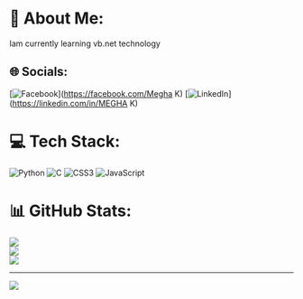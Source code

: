 # 💫 About Me:
Iam currently learning  vb.net technology


## 🌐 Socials:
[![Facebook](https://img.shields.io/badge/Facebook-%231877F2.svg?logo=Facebook&logoColor=white)](https://facebook.com/Megha K) [![LinkedIn](https://img.shields.io/badge/LinkedIn-%230077B5.svg?logo=linkedin&logoColor=white)](https://linkedin.com/in/MEGHA K) 

# 💻 Tech Stack:
![Python](https://img.shields.io/badge/python-3670A0?style=for-the-badge&logo=python&logoColor=ffdd54) ![C](https://img.shields.io/badge/c-%2300599C.svg?style=for-the-badge&logo=c&logoColor=white) ![CSS3](https://img.shields.io/badge/css3-%231572B6.svg?style=for-the-badge&logo=css3&logoColor=white) ![JavaScript](https://img.shields.io/badge/javascript-%23323330.svg?style=for-the-badge&logo=javascript&logoColor=%23F7DF1E)
# 📊 GitHub Stats:
![](https://github-readme-stats.vercel.app/api?username=Megha-7789&theme=dark&hide_border=false&include_all_commits=false&count_private=false)<br/>
![](https://github-readme-streak-stats.herokuapp.com/?user=Megha-7789&theme=dark&hide_border=false)<br/>
![](https://github-readme-stats.vercel.app/api/top-langs/?username=Megha-7789&theme=dark&hide_border=false&include_all_commits=false&count_private=false&layout=compact)

---
[![](https://visitcount.itsvg.in/api?id=Megha-7789&icon=0&color=0)](https://visitcount.itsvg.in)

<!-- Proudly created with GPRM ( https://gprm.itsvg.in ) -->
